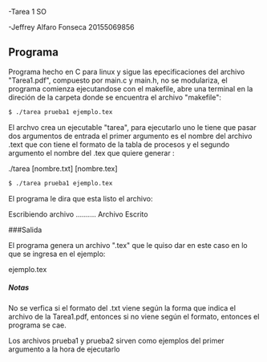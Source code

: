 -Tarea 1 SO

-Jeffrey Alfaro Fonseca 20155069856

## Programa
Programa hecho en C para linux y sigue las epecificaciones del archivo "Tarea1.pdf", compuesto por main.c y main.h, no se modulariza, el programa comienza ejecutandose
con el makefile, abre una terminal en la direción de la carpeta donde se encuentra el archivo "makefile":


```sh
$ ./tarea prueba1 ejemplo.tex
```
El archvo crea un ejecutable "tarea", para ejecutarlo uno le tiene que pasar dos argumentos de entrada
el primer argumento es el nombre del archivo .text que con tiene el formato de la tabla de procesos y el
segundo argumento el nombre del .tex que quiere generar :

./tarea [nombre.txt] [nombre.tex]

```sh
$ ./tarea prueba1 ejemplo.tex
```
El programa le dira que esta listo el archivo:

Escribiendo archivo ..........
Archivo Escrito

###Salida

El programa genera un archivo ".tex" que le quiso dar en este caso en lo que se ingresa en el ejemplo:

ejemplo.tex

##### Notas

No se verfica si el formato del .txt viene según la forma que indica el archivo de la Tarea1.pdf, entonces si no viene
según el formato, entonces el programa se cae.

Los archivos prueba1 y prueba2 sirven como ejemplos del primer argumento a la hora de ejecutarlo
